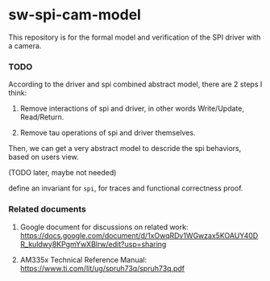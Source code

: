 # sw-spi-cam-model

This repository is for the formal model and verification of the SPI driver with a camera.

### TODO
According to the driver and spi combined abstract model, there are 2 steps I think:

1. Remove interactions of spi and driver, in other words Write/Update, Read/Return.

2. Remove tau operations of spi and driver themselves.

Then, we can get a very abstract model to descride the spi behaviors, based on users view.

(TODO later, maybe not needed)

define an invariant for `spi`, for traces and functional correctness proof.

### Related documents
1. Google document for discussions on related work: https://docs.google.com/document/d/1xOwqRDv1WGwzax5KOAUY40DR_kuldwy8KPgmYwXBlrw/edit?usp=sharing

2. AM335x Technical Reference Manual: https://www.ti.com/lit/ug/spruh73q/spruh73q.pdf

